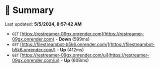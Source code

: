 # 📖 Summary
Last updated: **5/5/2024, 8:57:42 AM**

- `GET` [https://restreamer-09gx.onrender.com](https://restreamer-09gx.onrender.com) - **Down** (599ms)
- `GET` [https://filestreambot-b5k6.onrender.com/](https://filestreambot-b5k6.onrender.com/) - **Up** (412ms)
- `GET` [https://restreamer-09gx.onrender.com/ui](https://restreamer-09gx.onrender.com/ui) - **Up** (608ms)

